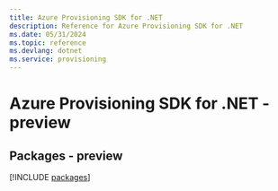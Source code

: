 ```yaml
---
title: Azure Provisioning SDK for .NET
description: Reference for Azure Provisioning SDK for .NET
ms.date: 05/31/2024
ms.topic: reference
ms.devlang: dotnet
ms.service: provisioning
---
```

# Azure Provisioning SDK for .NET - preview
## Packages - preview
[!INCLUDE [packages](provisioning-index.md)]